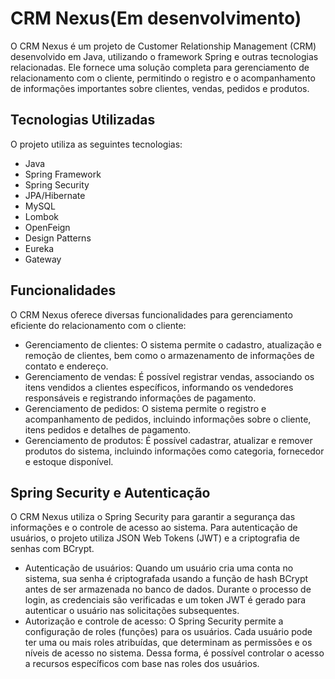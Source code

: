 # CRM Nexus(Em desenvolvimento)

O CRM Nexus é um projeto de Customer Relationship Management (CRM) desenvolvido em Java, utilizando o framework Spring e outras tecnologias relacionadas. Ele fornece uma solução completa para gerenciamento de relacionamento com o cliente, permitindo o registro e o acompanhamento de informações importantes sobre clientes, vendas, pedidos e produtos.

## Tecnologias Utilizadas

O projeto utiliza as seguintes tecnologias:

- Java
- Spring Framework
- Spring Security
- JPA/Hibernate
- MySQL
- Lombok
- OpenFeign
- Design Patterns
- Eureka
- Gateway

## Funcionalidades

O CRM Nexus oferece diversas funcionalidades para gerenciamento eficiente do relacionamento com o cliente:

- Gerenciamento de clientes: O sistema permite o cadastro, atualização e remoção de clientes, bem como o armazenamento de informações de contato e endereço.
- Gerenciamento de vendas: É possível registrar vendas, associando os itens vendidos a clientes específicos, informando os vendedores responsáveis e registrando informações de pagamento.
- Gerenciamento de pedidos: O sistema permite o registro e acompanhamento de pedidos, incluindo informações sobre o cliente, itens pedidos e detalhes de pagamento.
- Gerenciamento de produtos: É possível cadastrar, atualizar e remover produtos do sistema, incluindo informações como categoria, fornecedor e estoque disponível.

## Spring Security e Autenticação

O CRM Nexus utiliza o Spring Security para garantir a segurança das informações e o controle de acesso ao sistema. Para autenticação de usuários, o projeto utiliza JSON Web Tokens (JWT) e a criptografia de senhas com BCrypt.

- Autenticação de usuários: Quando um usuário cria uma conta no sistema, sua senha é criptografada usando a função de hash BCrypt antes de ser armazenada no banco de dados. Durante o processo de login, as credenciais são verificadas e um token JWT é gerado para autenticar o usuário nas solicitações subsequentes.
- Autorização e controle de acesso: O Spring Security permite a configuração de roles (funções) para os usuários. Cada usuário pode ter uma ou mais roles atribuídas, que determinam as permissões e os níveis de acesso no sistema. Dessa forma, é possível controlar o acesso a recursos específicos com base nas roles dos usuários.
